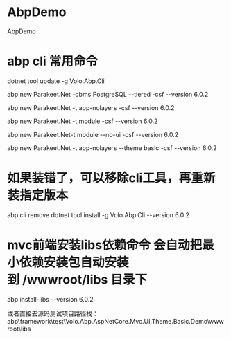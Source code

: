 # AbpDemo
AbpDemo

# abp cli 常用命令
dotnet tool update -g Volo.Abp.Cli

abp new Parakeet.Net -dbms PostgreSQL --tiered -csf  --version 6.0.2

abp new Parakeet.Net -t app-nolayers -csf --version 6.0.2

abp new Parakeet.Net -t module -csf --version 6.0.2

abp new Parakeet.Net-t module --no-ui -csf --version 6.0.2

abp new Parakeet.Net -t app-nolayers --theme basic -csf --version 6.0.2


# 如果装错了，可以移除cli工具，再重新装指定版本
abp cli remove
dotnet tool install -g Volo.Abp.Cli --version 6.0.2

# mvc前端安装libs依赖命令 会自动把最小依赖安装包自动安装到 /wwwroot/libs 目录下

abp install-libs --version 6.0.2

或者直接去源码测试项目路径找：
abp\framework\test\Volo.Abp.AspNetCore.Mvc.UI.Theme.Basic.Demo\wwwroot\libs

